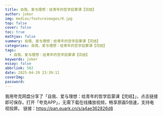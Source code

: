 ```yaml
---
title: 自我、爱与理想：给青年的哲学启蒙课【完结】
author: joker
img: medias/featureimages/0.jpg
top: false
cover: false
toc: true
mathjax: false
summary: 自我、爱与理想：给青年的哲学启蒙课【完结】
categories: 自我、爱与理想：给青年的哲学启蒙课【完结】
tags:
  - 自我、爱与理想：给青年的哲学启蒙课【完结】
keywords: joker
essay: false
abbrlink: 582
date: 2025-04-20 23:39:11
coverImg:
password:
---
```


我用夸克网盘分享了「自我、爱与理想：给青年的哲学启蒙课【完结】」，点击链接即可保存。打开「夸克APP」，无需下载在线播放视频，畅享原画5倍速，支持电视投屏。
链接：https://pan.quark.cn/s/a4ae362826d8
